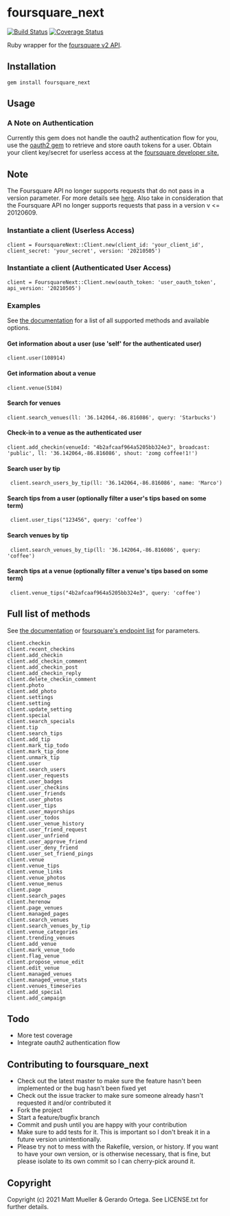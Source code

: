 # foursquare_next

[![Build Status](https://travis-ci.org/g3ortega/foursquare_next.svg?branch=master)](https://travis-ci.org/smattmueller/foursquare_next)
[![Coverage Status](https://coveralls.io/repos/github/g3ortega/foursquare_next/badge.svg?branch=master)](https://coveralls.io/github/g3ortega/foursquare_next?branch=master)

Ruby wrapper for the [foursquare v2 API](http://developer.foursquare.com/docs/).

## Installation

    gem install foursquare_next

## Usage

### A Note on Authentication

Currently this gem does not handle the oauth2 authentication flow for you, use the [oauth2 gem](https://github.com/intridea/oauth2) to retrieve and store oauth tokens for a user.  Obtain your client key/secret for userless access at the [foursquare developer site.](https://foursquare.com/oauth/)


## Note

The Foursquare API no longer supports requests that do not pass in a version parameter. For more details see [here](https://developer.foursquare.com/overview/versioning). Also take in consideration that the Foursquare API no longer supports requests that pass in a version v <= 20120609.

### Instantiate a client (Userless Access)

    client = FoursquareNext::Client.new(client_id: 'your_client_id', client_secret: 'your_secret', version: '20210505')

### Instantiate a client (Authenticated User Access)

    client = FoursquareNext::Client.new(oauth_token: 'user_oauth_token', api_version: '20210505')

### Examples

See [the documentation](http://rubydoc.info/gems/foursquare_next/frames) for a list of all supported methods and available options.

#### Get information about a user (use 'self' for the authenticated user)

    client.user(108914)

#### Get information about a venue

    client.venue(5104)

#### Search for venues

    client.search_venues(ll: '36.142064,-86.816086', query: 'Starbucks')

#### Check-in to a venue as the authenticated user

    client.add_checkin(venueId: "4b2afcaaf964a5205bb324e3", broadcast: 'public', ll: '36.142064,-86.816086', shout: 'zomg coffee!1!')


#### Search user by tip

     client.search_users_by_tip(ll: '36.142064,-86.816086', name: 'Marco')

#### Search tips from a user (optionally filter a user's tips based on some term)

     client.user_tips("123456", query: 'coffee')

#### Search venues by tip

     client.search_venues_by_tip(ll: '36.142064,-86.816086', query: 'coffee')

#### Search tips at a venue (optionally filter a venue's tips based on some term)

     client.venue_tips("4b2afcaaf964a5205bb324e3", query: 'coffee')

## Full list of methods

See [the documentation](http://rubydoc.info/gems/foursquare_next/frames) or [foursquare's endpoint list](http://developer.foursquare.com/docs/index_docs.html) for parameters.

    client.checkin
    client.recent_checkins
    client.add_checkin
    client.add_checkin_comment
    client.add_checkin_post
    client.add_checkin_reply
    client.delete_checkin_comment
    client.photo
    client.add_photo
    client.settings
    client.setting
    client.update_setting
    client.special
    client.search_specials
    client.tip
    client.search_tips
    client.add_tip
    client.mark_tip_todo
    client.mark_tip_done
    client.unmark_tip
    client.user
    client.search_users
    client.user_requests
    client.user_badges
    client.user_checkins
    client.user_friends
    client.user_photos
    client.user_tips
    client.user_mayorships
    client.user_todos
    client.user_venue_history
    client.user_friend_request
    client.user_unfriend
    client.user_approve_friend
    client.user_deny_friend
    client.user_set_friend_pings
    client.venue
    client.venue_tips
    client.venue_links
    client.venue_photos
    client.venue_menus
    client.page
    client.search_pages
    client.herenow
    client.page_venues
    client.managed_pages
    client.search_venues
    client.search_venues_by_tip
    client.venue_categories
    client.trending_venues
    client.add_venue
    client.mark_venue_todo
    client.flag_venue
    client.propose_venue_edit
    client.edit_venue
	client.managed_venues
    client.managed_venue_stats
    client.venues_timeseries
	client.add_special
	client.add_campaign

## Todo

* More test coverage
* Integrate oauth2 authentication flow

## Contributing to foursquare_next

* Check out the latest master to make sure the feature hasn't been implemented or the bug hasn't been fixed yet
* Check out the issue tracker to make sure someone already hasn't requested it and/or contributed it
* Fork the project
* Start a feature/bugfix branch
* Commit and push until you are happy with your contribution
* Make sure to add tests for it. This is important so I don't break it in a future version unintentionally.
* Please try not to mess with the Rakefile, version, or history. If you want to have your own version, or is otherwise necessary, that is fine, but please isolate to its own commit so I can cherry-pick around it.

## Copyright

Copyright (c) 2021 Matt Mueller & Gerardo Ortega. See LICENSE.txt for further details.
